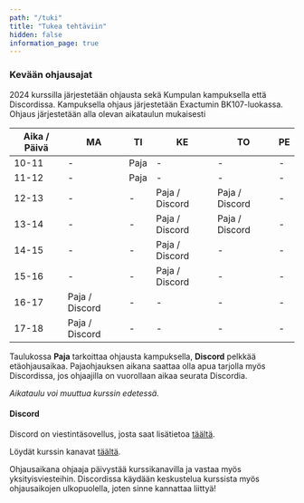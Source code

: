 ```yaml
---
path: "/tuki"
title: "Tukea tehtäviin"
hidden: false
information_page: true
---
```


### Kevään ohjausajat

2024 kurssilla järjestetään ohjausta sekä Kumpulan kampuksella että Discordissa. Kampuksella ohjaus järjestetään Exactumin BK107-luokassa. Ohjaus järjestetään alla olevan aikataulun mukaisesti

| Aika / Päivä | MA | TI | KE | TO | PE |
|-----|----|----|----|----|----|
| 10-11 | - | Paja | - | - | - |
| 11-12 | - | Paja | - | - | - |
| 12-13 | - | - | Paja / Discord | Paja / Discord | - |
| 13-14 | - | - | Paja / Discord | Paja / Discord | - |
| 14-15 | - | - | Paja / Discord | - | - |
| 15-16 | - | - | Paja / Discord | - | - |
| 16-17 | Paja / Discord | - | - | - | - |
| 17-18 | Paja / Discord | - | - | - | - |

Taulukossa **Paja** tarkoittaa ohjausta kampuksella, **Discord** pelkkää etäohjausaikaa. Pajaohjauksen aikana saattaa olla apua tarjolla myös Discordissa, jos ohjaajilla on vuorollaan aikaa seurata Discordia.

*Aikataulu voi muuttua kurssin edetessä.*

#### Discord

Discord on viestintäsovellus, josta saat lisätietoa [täältä](https://discord.com/).

Löydät kurssin kanavat [täältä](https://study.cs.helsinki.fi/discord/join/ohjelmoinnin_mooc).

Ohjausaikana ohjaaja päivystää kurssikanavilla ja vastaa myös yksityisviesteihin. Discordissa käydään keskustelua kurssista myös ohjausaikojen ulkopuolella, joten sinne kannattaa liittyä!
